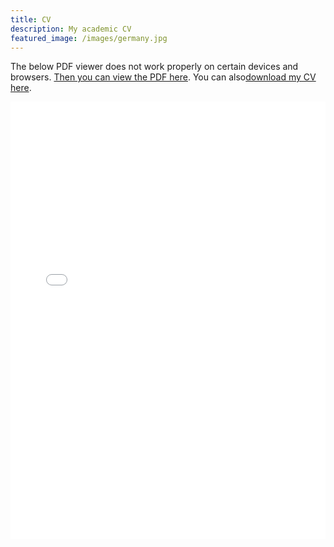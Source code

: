 ```yaml
---
title: CV
description: My academic CV
featured_image: /images/germany.jpg
---
```


The below PDF viewer does not work properly on certain devices and browsers. <a href="https://www.jesperbojeryd.se/images/CV.pdf#toolbar=0" target="_blank">Then you can view the PDF here</a>. You can also<a href="https://github.com/bojeryd91/bojeryd91.github.io/raw/main/images/CV.pdf" download>download my CV here</a>. 
<p align="center">
    <iframe src="./images/CV.pdf#toolbar=0&navpanes=0&scrollbar=0#zoom=40" width="100%" height="700px" frameborder="0" webkitallowfullscreen mozallowfullscreen allowfullscreen><p>This browser does not support PDFs. Please download the PDF to view it: <a href="../images/CV.pdf">Download PDF</a>.</p>
</iframe>
</p>
